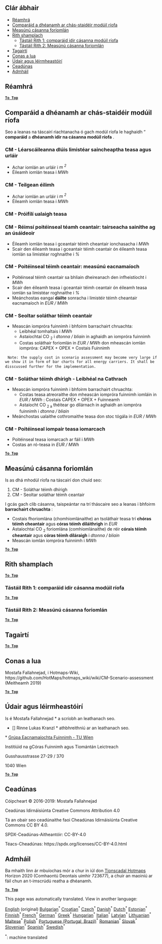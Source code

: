 <h2> Clár ábhair </h2><ul><li> <a href="#introduction">Réamhrá</a> </li><li> <a href="#Calculation-module-scenario-comparison">Comparáid a dhéanamh ar chás-staidéir modúil ríofa</a> </li><li> <a href="#Overall-scenario-assessment">Measúnú cásanna foriomlán</a> </li><li> <a href="#sample-run">Rith shamplach</a> <ul><li> <a href="#test-run-1-calculation-module-scenario-comparison">Tástáil Rith 1: comparáid idir cásanna modúil ríofa</a> </li><li> <a href="#test-run-2-overall-scenario-assessment">Tástáil Rith 2: Measúnú cásanna foriomlán</a> </li></ul></li><li> <a href="#references">Tagairtí</a> </li><li> <a href="#how-to-cite">Conas a lua</a> </li><li> <a href="#authors-and-reviewers">Údair agus léirmheastóirí</a> </li><li> <a href="#license">Ceadúnas</a> </li><li> <a href="#acknowledgement">Admháil</a> </li></ul><h2> Réamhrá </h2><p><ins> <code><strong><a href="#table-of-contents">To Top</a></strong></code> </ins> </p><h2> Comparáid a dhéanamh ar chás-staidéir modúil ríofa </h2><p> Seo a leanas na táscairí riachtanacha ó gach modúl ríofa le haghaidh “ <strong>comparáid</strong> a <strong>dhéanamh idir na cásanna modúil ríofa</strong> . </p><h3> CM - Léarscáileanna dlúis limistéar saincheaptha teasa agus urláir </h3><ul><li> Achar iomlán an urláir i <em><em>m <sup>2</sup></em></em> </li><li> Éileamh iomlán teasa i <em><em>MWh</em></em> </li></ul><h3> CM - Teilgean éilimh </h3><ul><li> Achar iomlán an urláir i <em><em>m <sup>2</sup></em></em> </li><li> Éileamh iomlán teasa i <em><em>MWh</em></em> </li></ul><h3> CM - Próifílí ualaigh teasa </h3><h3> CM - Réimsí poitéinseal téamh ceantair: tairseacha sainithe ag an úsáideoir </h3><ul><li> Éileamh iomlán teasa i gceantair téimh cheantair ionchasacha i <em><em>MWh</em></em> </li><li> Scair den éileamh teasa i gceantair téimh ceantair ón éileamh teasa iomlán sa limistéar roghnaithe i <em><em>%</em></em> </li></ul><h3> CM - Poitéinseal téimh ceantair: measúnú eacnamaíoch </h3><ul><li> Poitéinseal téimh ceantair sa bhliain dheireanach den infheistíocht i <em><em>MWh</em></em> </li><li> Scair den éileamh teasa i gceantair téimh ceantair ón éileamh teasa iomlán sa limistéar roghnaithe i <em><em>%</em></em> </li><li> Meánchostas eangaí <strong>dáilte</strong> sonracha i limistéir téimh cheantair eacnamaíoch in <em><em>EUR / MWh</em></em> </li></ul><h3> CM - Seoltar soláthar téimh ceantair </h3><ul><li> Meascán iompróra fuinnimh i bhfoirm barrachairt chruachta: <ul><li> Leibhéal tomhaltais i <em><em>MWh</em></em> </li><li> Astaíochtaí CO <sub>2</sub> i <em><em>dtonna / bliain</em></em> in aghaidh an iompróra fuinnimh </li><li> Costas soláthair foriomlán in <em><em>EUR / MWh</em></em> don mheascán iomlán iompróra: CAPEX + OPEX + Costais Fuinnimh </li></ul></li></ul><pre> <code>Note: the supply cost in scenario assessment may become very large if we show it in form of bar charts for all energy carriers. It shall be disscussed further for the implementation.</code> </pre><h3> CM - Soláthar téimh dhírigh - Leibhéal na Cathrach </h3><ul><li> Meascán iompróra fuinnimh i bhfoirm barrachairt chruachta: <ul><li> Costas teasa atreoraithe don mheascán iompróra fuinnimh iomláin in <em><em>EUR / MWh</em></em> : Costais CAPEX + OPEX + Fuinneamh </li><li> Astaíocht CO <sub>2 a</sub> théitear go dílárnach in aghaidh an iompróra fuinnimh i <em><em>dtonna / bliain</em></em> </li></ul></li><li> Meánchostas ualaithe cothromaithe teasa don stoc tógála in <em><em>EUR / MWh</em></em> </li></ul><h3> CM - Poitéinseal iompair teasa iomarcach </h3><ul><li> Poitéinseal teasa iomarcach ar fáil i <em><em>MWh</em></em> </li><li> Costas an ró-teasa in <em><em>EUR / MWh</em></em> </li></ul><p><ins> <code><strong><a href="#table-of-contents">To Top</a></strong></code> </ins> </p><h2> Measúnú cásanna foriomlán </h2><p> Is as dhá mhodúl ríofa na táscairí don chuid seo: </p><ol><li> CM - Soláthar téimh dhírigh </li><li> CM - Seoltar soláthar téimh ceantair </li></ol><p> I gcás gach clib cásanna, taispeántar na trí tháscaire seo a leanas i bhfoirm <strong>barrachairt chruachta</strong> : </p><ul><li> Costais fhoriomlána (chomhiomlánaithe) an tsoláthair teasa trí <strong>chóras téimh cheantair</strong> agus <strong>córas téimh díláithrigh</strong> in <em><em>EUR</em></em> </li><li> Astaíochtaí CO <sub>2</sub> foriomlána (comhiomlánaithe) de réir <strong>córais téimh cheantair</strong> agus <strong>córas téimh díláraigh</strong> i <em><em>dtonna / bliain</em></em> </li><li> Meascán iomlán iompróra fuinnimh i <em><em>MWh</em></em> </li></ul><p><ins> <code><strong><a href="#table-of-contents">To Top</a></strong></code> </ins> </p><h2> Rith shamplach </h2><p><ins> <code><strong><a href="#table-of-contents">To Top</a></strong></code> </ins> </p><h3> Tástáil Rith 1: comparáid idir cásanna modúil ríofa </h3><p><ins> <code><strong><a href="#table-of-contents">To Top</a></strong></code> </ins> </p><h3> Tástáil Rith 2: Measúnú cásanna foriomlán </h3><p><ins> <code><strong><a href="#table-of-contents">To Top</a></strong></code> </ins> </p><h2> Tagairtí </h2><p><ins> <code><strong><a href="#table-of-contents">To Top</a></strong></code> </ins> </p><h2> Conas a lua </h2><p> Mostafa Fallahnejad, i Hotmaps-Wiki, https://github.com/HotMaps/hotmaps_wiki/wiki/CM-Scenario-assessment (Meitheamh 2019) </p><p><ins> <code><strong><a href="#table-of-contents">To Top</a></strong></code> </ins> </p><h2> Údair agus léirmheastóirí </h2><p> Is é Mostafa Fallahnejad * a scríobh an leathanach seo. </p><ul><li> [] Rinne Lukas Kranzl * athbhreithniú ar an leathanach seo. </li></ul><p> * <a href="https://eeg.tuwien.ac.at/">Grúpa Eacnamaíochta Fuinnimh - TU Wien</a> </p><p> Institiúid na gCóras Fuinnimh agus Tiomántán Leictreach </p><p> Gusshausstrasse 27-29 / 370 </p><p> 1040 Wien </p><p><ins> <code><strong><a href="#table-of-contents">To Top</a></strong></code> </ins> </p><h2> Ceadúnas </h2><p> Cóipcheart © 2016-2019: Mostafa Fallahnejad </p><p> Ceadúnas Idirnáisiúnta Creative Commons Attribution 4.0 </p><p> Tá an obair seo ceadúnaithe faoi Cheadúnas Idirnáisiúnta Creative Commons CC BY 4.0. </p><p> SPDX-Ceadúnas-Aitheantóir: CC-BY-4.0 </p><p> Téacs-Cheadúnas: https://spdx.org/licenses/CC-BY-4.0.html </p><h2> Admháil </h2><p> Ba mhaith linn ár mbuíochas mór a chur in iúl don <a href="https://www.hotmaps-project.eu">Tionscadal Hotmaps</a> Horizon 2020 (Comhaontú Deontais uimhir 723677), a chuir an maoiniú ar fáil chun an t-imscrúdú reatha a dhéanamh. </p><p><ins> <code><strong><a href="#table-of-contents">To Top</a></strong></code> </ins> </p>

This page was automatically translated. View in another language:

[English](../en/CM-Scenario-assessment.md) (original) [Bulgarian](../bg/CM-Scenario-assessment.md)<sup>\*</sup> [Croatian](../hr/CM-Scenario-assessment.md)<sup>\*</sup> [Czech](../cs/CM-Scenario-assessment.md)<sup>\*</sup> [Danish](../da/CM-Scenario-assessment.md)<sup>\*</sup> [Dutch](../nl/CM-Scenario-assessment.md)<sup>\*</sup> [Estonian](../et/CM-Scenario-assessment.md)<sup>\*</sup> [Finnish](../fi/CM-Scenario-assessment.md)<sup>\*</sup> [French](../fr/CM-Scenario-assessment.md)<sup>\*</sup> [German](../de/CM-Scenario-assessment.md)<sup>\*</sup> [Greek](../el/CM-Scenario-assessment.md)<sup>\*</sup> [Hungarian](../hu/CM-Scenario-assessment.md)<sup>\*</sup>  [Italian](../it/CM-Scenario-assessment.md)<sup>\*</sup> [Latvian](../lv/CM-Scenario-assessment.md)<sup>\*</sup> [Lithuanian](../lt/CM-Scenario-assessment.md)<sup>\*</sup> [Maltese](../mt/CM-Scenario-assessment.md)<sup>\*</sup> [Polish](../pl/CM-Scenario-assessment.md)<sup>\*</sup> [Portuguese (Portugal, Brazil)](../pt/CM-Scenario-assessment.md)<sup>\*</sup> [Romanian](../ro/CM-Scenario-assessment.md)<sup>\*</sup> [Slovak](../sk/CM-Scenario-assessment.md)<sup>\*</sup> [Slovenian](../sl/CM-Scenario-assessment.md)<sup>\*</sup> [Spanish](../es/CM-Scenario-assessment.md)<sup>\*</sup> [Swedish](../sv/CM-Scenario-assessment.md)<sup>\*</sup> 

<sup>\*</sup>: machine translated
